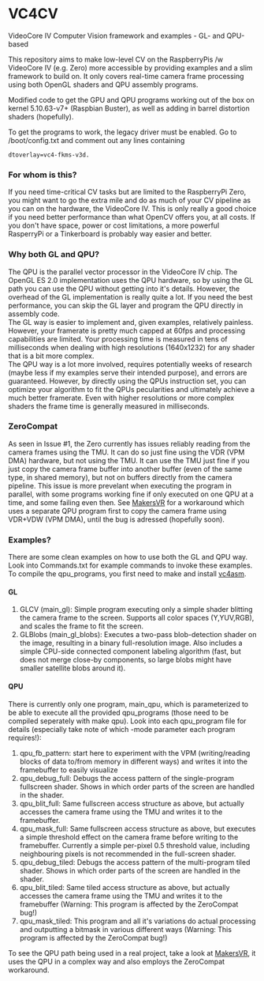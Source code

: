 # VC4CV
VideoCore IV Computer Vision framework and examples - GL- and QPU-based

This repository aims to make low-level CV on the RaspberryPis /w VideoCore IV (e.g. Zero) more accessible by providing examples and a slim framework to build on. It only covers real-time camera frame processing using both OpenGL shaders and QPU assembly programs.

Modified code to get the GPU and QPU programs working out of the box on kernel 5.10.63-v7+ (Raspbian Buster), as well as adding in barrel distortion shaders (hopefully).

To get the programs to work, the legacy driver must be enabled. Go to /boot/config.txt and comment out any lines containing 
```
dtoverlay=vc4-fkms-v3d.
```

### For whom is this?
If you need time-critical CV tasks but are limited to the RaspberryPi Zero, you might want to go the extra mile and do as much of your CV pipeline as you can on the hardware, the VideoCore IV. This is only really a good choice if you need better performance than what OpenCV offers you, at all costs. If you don't have space, power or cost limitations, a more powerful RasperryPi or a Tinkerboard is probably way easier and better.

### Why both GL and QPU?
The QPU is the parallel vector processor in the VideoCore IV chip. The OpenGL ES 2.0 implementation uses the QPU hardware, so by using the GL path you can use the QPU without getting into it's details. However, the overhead of the GL implementation is really quite a lot. If you need the best performance, you can skip the GL layer and program the QPU directly in assembly code. <br>
The GL way is easier to implement and, given examples, relatively painless. However, your framerate is pretty much capped at 60fps and processing capabilities are limited. Your processing time is measured in tens of milliseconds when dealing with high resolutions (1640x1232) for any shader that is a bit more complex. <br>
The QPU way is a lot more involved, requires potentially weeks of research (maybe less if my examples serve their intended purpose), and errors are guaranteed. However, by directly using the QPUs instruction set, you can optimize your algorithm to fit the QPUs pecularities and ultimately achieve a much better framerate. Even with higher resolutions or more complex shaders the frame time is generally measured in milliseconds.

### ZeroCompat
As seen in Issue #1, the Zero currently has issues reliably reading from the camera frames using the TMU. It can do so just fine using the VDR (VPM DMA) hardware, but not using the TMU. It can use the TMU just fine if you just copy the camera frame buffer into another buffer (even of the same type, in shared memory), but not on buffers directly from the camera pipeline. This issue is more prevelant when executing the program in parallel, with some programs working fine if only executed on one QPU at a time, and some failing even then. See [MakersVR](https://github.com/Seneral/MakersVR) for a workaround which uses a separate QPU program first to copy the camera frame using VDR+VDW (VPM DMA), until the bug is adressed (hopefully soon). 

### Examples?
There are some clean examples on how to use both the GL and QPU way. Look into Commands.txt for example commands to invoke these examples. To compile the qpu_programs, you first need to make and install [vc4asm](https://github.com/maazl/vc4asm/).
#### GL
1. GLCV (main_gl): Simple program executing only a simple shader blitting the camera frame to the screen. Supports all color spaces (Y,YUV,RGB), and scales the frame to fit the screen.
2. GLBlobs (main_gl_blobs): Executes a two-pass blob-detection shader on the image, resulting in a binary full-resolution image. Also includes a simple CPU-side connected component labeling algorithm (fast, but does not merge close-by components, so large blobs might have smaller satellite blobs around it).
#### QPU
There is currently only one program, main_qpu, which is parameterized to be able to execute all the provided qpu_programs (those need to be compiled seperately with make qpu). Look into each qpu_program file for details (especially take note of which -mode parameter each program requires!):
1. qpu_fb_pattern: start here to experiment with the VPM (writing/reading blocks of data to/from memory in different ways) and writes it into the framebuffer to easily visualize 
2. qpu_debug_full: Debugs the access pattern of the single-program fullscreen shader. Shows in which order parts of the screen are handled in the shader.
3. qpu_blit_full: Same fullscreen access structure as above, but actually accesses the camera frame using the TMU and writes it to the framebuffer.
4. qpu_mask_full: Same fullscreen access structure as above, but executes a simple threshold effect on the camera frame before writing to the framebuffer. Currently a simple per-pixel 0.5 threshold value, including neighbouring pixels is not recommended in the full-screen shader.
5. qpu_debug_tiled: Debugs the access pattern of the multi-program tiled shader. Shows in which order parts of the screen are handled in the shader.
6. qpu_blit_tiled: Same tiled access structure as above, but actually accesses the camera frame using the TMU and writes it to the framebuffer (Warning: This program is affected by the ZeroCompat bug!)
7. qpu_mask_tiled: This program and all it's variations do actual processing and outputting a bitmask in various different ways (Warning: This program is affected by the ZeroCompat bug!)

To see the QPU path being used in a real project, take a look at [MakersVR](https://github.com/Seneral/MakersVR), it uses the QPU in a complex way and also employs the ZeroCompat workaround.
